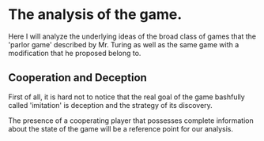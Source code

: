 # The analysis of the game.
Here I will analyze the underlying ideas of the broad class of games that
the 'parlor game' described by Mr. Turing as well as the same game with a
modification that he proposed belong to.
## Cooperation and Deception
First of all, it is hard not to notice that the real goal of the game
bashfully called 'imitation' is deception and the strategy of its discovery.

The presence of a cooperating player that possesses complete information
about the state of the game will be a reference point for our analysis.

